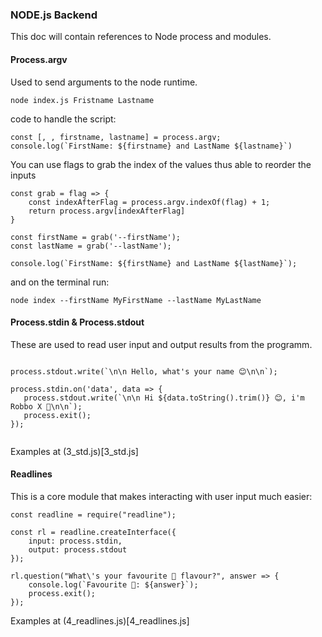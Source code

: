 ### NODE.js Backend
This doc will contain references to Node process and modules.

#### Process.argv
Used to send arguments to the node runtime.

``node index.js Fristname Lastname``

code to handle the script:

```
const [, , firstname, lastname] = process.argv;
console.log(`FirstName: ${firstname} and LastName ${lastname}`)

```

You can use flags to grab the index of the values thus able to reorder the inputs

```
const grab = flag => {
    const indexAfterFlag = process.argv.indexOf(flag) + 1;
    return process.argv[indexAfterFlag]
}

const firstName = grab('--firstName');
const lastName = grab('--lastName');

console.log(`FirstName: ${firstName} and LastName ${lastName}`);

```

and on the terminal run:

``node index --firstName MyFirstName --lastName MyLastName``


#### Process.stdin & Process.stdout
These are used to read user input and output results from the programm.


 ```

process.stdout.write(`\n\n Hello, what's your name 😊\n\n`);

process.stdin.on('data', data => {
    process.stdout.write(`\n\n Hi ${data.toString().trim()} 😊, i'm Robbo X 🤖\n\n`);
    process.exit();
});


```

Examples at (3_std.js)[3_std.js]


#### Readlines
This is a core module that makes interacting with user input much easier: 

```
const readline = require("readline");

const rl = readline.createInterface({
    input: process.stdin,
    output: process.stdout
});

rl.question("What\'s your favourite 🍦 flavour?", answer => {
    console.log(`Favourite 🍦: ${answer}`);
    process.exit();
});

```

Examples at (4_readlines.js)[4_readlines.js]
